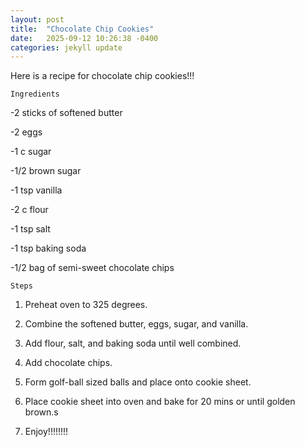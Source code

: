```yaml
---
layout: post
title:  "Chocolate Chip Cookies"
date:   2025-09-12 10:26:38 -0400
categories: jekyll update
---
```

Here is a recipe for chocolate chip cookies!!!

`Ingredients`

-2 sticks of softened butter

-2 eggs

-1 c sugar

-1/2 brown sugar

-1 tsp vanilla

-2 c flour

-1 tsp salt

-1 tsp baking soda

-1/2 bag of semi-sweet chocolate chips

`Steps`

1. Preheat oven to 325 degrees.

2. Combine the softened butter, eggs, sugar, and vanilla.

3. Add flour, salt, and baking soda until well combined.

4. Add chocolate chips.

5. Form golf-ball sized balls and place onto cookie sheet.

6. Place cookie sheet into oven and bake for 20 mins or until golden brown.s

7. Enjoy!!!!!!!!

